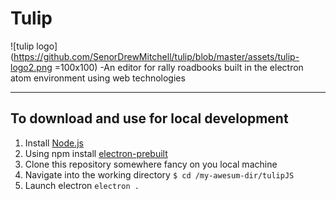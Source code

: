 # Tulip
![tulip logo](https://github.com/SenorDrewMitchell/tulip/blob/master/assets/tulip-logo2.png =100x100)
-An editor for rally roadbooks built in the electron atom environment using web technologies

----

## To download and use for local development
1. Install [Node.js](https://nodejs.org/)
2. Using npm install [electron-prebuilt](https://github.com/electron-userland/electron-prebuilt)
3. Clone this repository somewhere fancy on you local machine
4. Navigate into the working directory `$ cd /my-awesum-dir/tulipJS`
5. Launch electron `electron .`
